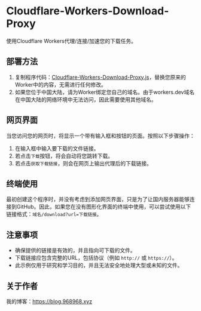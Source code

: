 # Cloudflare-Workers-Download-Proxy

使用Cloudflare Workers代理/连接/加速您的下载任务。

## 部署方法

1. 复制程序代码：[Cloudflare-Workers-Download-Proxy.js](https://github.com/zyz0323/Cloudflare-Workers-Download-Proxy/blob/main/Cloudflare-Workers-Download-Proxy.js)，替换您原来的Worker中的内容，无需进行任何修改。
2. 如果您位于中国大陆，请为Worker绑定您自己的域名。由于workers.dev域名在中国大陆的网络环境中无法访问，因此需要使用其他域名。

## 网页界面

当您访问您的网页时，将显示一个带有输入框和按钮的页面。按照以下步骤操作：

1. 在输入框中输入要下载的文件链接。
2. 若点击`下载`按钮，将会自动将您跳转下载。
3. 若点击`获取下载链接`，则会在网页上输出代理后的下载链接。

## 终端使用

最初创建这个程序时，并没有考虑到添加网页界面，只是为了让国内服务器能够连接到GitHub。因此，如果您在没有图形化界面的终端中使用，可以尝试使用以下链接格式：`域名/download?url=下载链接`。

## 注意事项

- 确保提供的链接是有效的，并且指向可下载的文件。
- 下载链接应包含完整的URL，包括协议（例如 `http://` 或 `https://`）。
- 此示例仅用于研究和学习目的，并且无法安全地处理大型或未知的文件。

## 关于作者

我的博客：https://blog.968968.xyz
